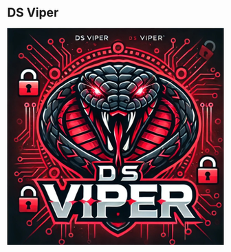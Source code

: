 # DS Viper
![image_alt](https://github.com/dagowda/DSViper/blob/4069787170698e4f9b8869c0828c8dab34a1b743/img1.jpg)
